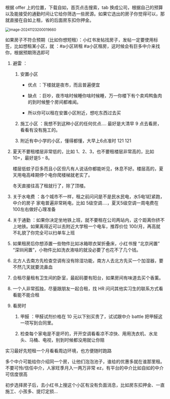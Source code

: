 根据 offer 上的位置，下载自如，首页点击搜索，tab 换成公司，根据自己的预算以及能接受的通勤时间让它给你筛选一些房源。如果它选出的房子你觉得可以，那就直接在自如上租，省的后面房东扣你押金。

<img src="https://typorehwf.oss-cn-chengdu.aliyuncs.com/image-20241123200019660.png" alt="image-20241123200019660" style="zoom:80%;" />



如果房子不符合预期（比如你想短租）：小红书发帖找房子，发帖一定要使用标签，比如想租某小区，就 ：#a小区转租 #a小区租房，这时候会有巨多中介来找你，根据预期筛选即可

1. 避雷 ：

    1. 安置小区

        - 优点 ：下楼就是夜市，而且普遍便宜

        - 缺点 ：巨吵，夜市啥时候睡你啥时候睡，万一你楼下有个卖鸡鸭鱼肉的到时候整个房间都难闻。
        - 所以你可以租在安置小区附近，想吃东西过去买

    2. 施工小区 ：我想不到这种小区的任何优点.... 最好是大清早 9 点去看房，看看有没有施工的。

    3. 附近有中小学的小区，懂得都懂，大早上6点准时 121 121

2. 夏天不要租楼层非常低的，比如 1、2、3，也不要租楼层非常高的，比如10+，最好是5 - 8。

   楼层低蚊子巨多而且小区但凡有人说话你都能听见，休息不好。楼层高的，夏天用电高峰期停个电你爬楼梯就老实了。

   冬天直接往高了租就行了，除了顶楼。

3. 关于水电费 ：各个城市不一样，租之前问问是不是民水民电，水5电1赶紧跑，中介的房子 家电普遍非常耗电，比如 5级空调....，夏天5级空调一周电费在100左右做好心理准备

4. 关于通勤 ：如果你决定坐地铁上班，就不要租在公司两站内，这个距离你挤不上地铁。如果离得近可以去附近大学租一个电车，推荐价位 100/月，再高就不礼貌了你完全可以扫单车上班

5. 如果租房后你想添置一些物件比如冰箱晾衣架折叠床，小红书搜 “北京闲置” “深圳闲置”，小物件比如洗衣液啥的就没必要了也花不了几个钱。

6. 北方人去南方先检查空调有没有除湿功能，南方人去北方先买一个加湿器，要不然几天就要流鼻血

7. 合租尽量租有卫生间的卧室，最起码要有阳台，如果房间有味道去买个香薰。

8. 一个人非常孤独，尽量跟朋友一起合租，找 HR 问问其他实习生的联系方式看看能不能合租

9. 看房时

    1. 甲醛 ：甲醛试剂价格在 10 元以下别买贵了，试试跟中介 battle 把甲醛这一项写到合同里。

    2. 检查每个家电是不是坏的，开开空调看看凉不凉快、用用洗衣机、水龙头、马桶、电视，别到时候都没用就让你赔



实习最好先短租一个月看看周边环境，也方便随时跑路

多个中介可能给你介绍同一个房，让他们泡泡池子，谁给的优惠多就在谁那里租。不要可怜/信任中介，人家旺季月入一两万非常 ez，有平台的中介比如自如的中介可信度很高

初步选择房子后，去小红书上搜这个小区有没有负面消息，比如房东扣押金、一直施工、小孩多、提灯定损...

